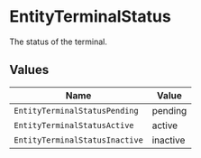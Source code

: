 # EntityTerminalStatus

The status of the terminal.


## Values

| Name                           | Value                          |
| ------------------------------ | ------------------------------ |
| `EntityTerminalStatusPending`  | pending                        |
| `EntityTerminalStatusActive`   | active                         |
| `EntityTerminalStatusInactive` | inactive                       |